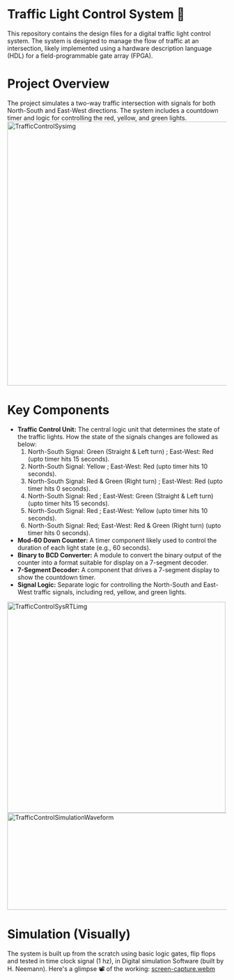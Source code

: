 # Traffic Light Control System 🚦
This repository contains the design files for a digital traffic light control system. The system is designed to manage the flow of traffic at an intersection, likely implemented using a hardware description language (HDL) for a field-programmable gate array (FPGA).
# Project Overview
The project simulates a two-way traffic intersection with signals for both North-South and East-West directions. The system includes a countdown timer and logic for controlling the red, yellow, and green lights.
<img width="619" height="607" alt="TrafficControlSysimg" src="https://github.com/user-attachments/assets/73e3db99-ef4f-4fc2-b47c-bfc18f5e860a" />

# Key Components
* **Traffic Control Unit:** The central logic unit that determines the state of the traffic lights. How the state of the signals changes are followed as below:
  1. North-South Signal: Green (Straight & Left turn) ; East-West: Red (upto timer hits 15 seconds).
  2. North-South Signal: Yellow ; East-West: Red (upto timer hits 10 seconds).
  3. North-South Signal: Red & Green (Right turn) ; East-West: Red (upto timer hits 0 seconds).
  4. North-South Signal: Red ; East-West: Green (Straight & Left turn) (upto timer hits 15 seconds).
  5. North-South Signal: Red ; East-West: Yellow (upto timer hits 10 seconds).
  6. North-South Signal: Red; East-West: Red & Green (Right turn) (upto timer hits 0 seconds).
*  **Mod-60 Down Counter:** A timer component likely used to control the duration of each light state (e.g., 60 seconds).
* **Binary to BCD Converter:** A module to convert the binary output of the counter into a format suitable for display on a 7-segment decoder.
* **7-Segment Decoder:** A component that drives a 7-segment display to show the countdown timer.
*  **Signal Logic:** Separate logic for controlling the North-South and East-West traffic signals, including red, yellow, and green lights.
<img width="501" height="485" alt="TrafficControlSysRTLimg" src="https://github.com/user-attachments/assets/eb673ec0-caf3-4dc1-beb5-25bb03fbfb05" />
<img width="1061" height="223" alt="TrafficControlSimulationWaveform" src="https://github.com/user-attachments/assets/f2ae044f-c76c-4b6e-bafa-f1305b149b83" />


# Simulation (Visually)
The system is built up from the scratch using basic logic gates, flip flops and tested in time clock signal (1 hz), in Digital simulation Software (built by H. Neemann). Here's a glimpse 📽 of the working:
[screen-capture.webm](https://github.com/user-attachments/assets/6f4e76b3-3bee-4af3-bf9b-01813d1e30f3)
